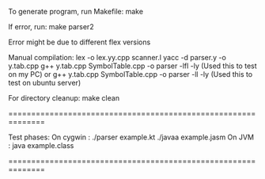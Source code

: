 To generate program, run Makefile:
make

If error, run:
make parser2

Error might be due to different flex versions

Manual compilation:
lex -o lex.yy.cpp scanner.l
yacc -d parser.y -o y.tab.cpp
g++ y.tab.cpp SymbolTable.cpp -o parser -lfl -ly (Used this to test on my PC)
or
g++ y.tab.cpp SymbolTable.cpp -o parser -ll -ly (Used this to test on ubuntu server)

For directory cleanup:
make clean

==============================================================

Test phases:
On cygwin : ./parser example.kt
            ./javaa example.jasm
On JVM : java example.class

==============================================================